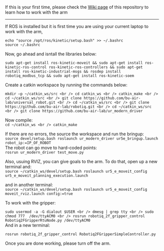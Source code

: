 If this is your first time, please check the [Wiki page](https://github.com/bu-air-lab/UR5e_arm/wiki) of this repository to learn how to work with the arm <br />


----------------------------------------------------------------------------------------------------------------

If ROS is installed but it is first time you are using your current laptop to work with the arm, <br />

`echo "source /opt/ros/kinetic/setup.bash" >> ~/.bashrc` <br />
`source ~/.bashrc` <br />

Now, go ahead and isntall the libraries below:

`sudo apt-get install ros-kinetic-moveit && sudo apt-get install ros-kinetic-ros-control ros-kinetic-ros-controllers && sudo apt-get install ros-kinetic-industrial-msgs && rosdep install robotiq_modbus_tcp && sudo apt-get install ros-kinetic-soem` <br />

Create a catkin workspace by running the commands below: <br />

`mkdir –p ~/catkin_ws/src <br />
cd catkin_ws <br />
catkin_make <br />
cd ~/catkin_ws/src <br />
git clone https://github.com/bu-air-lab/universal_robot.git <br />
cd ~/catkin_ws/src <br />
git clone https://github.com/bu-air-lab/robotiq.git <br />
cd ~/catkin_ws/src <br />
git clone https://github.com/bu-air-lab/ur_modern_driver` <br />

Now compile: <br />
`cd ~/catkin_ws <br />
catkin_make`

If there are no errors, the source the workspace and run the bringup: <br />
`source devel/setup.bash
roslaunch ur_modern_driver ur5e_bringup.launch robot_ip:=IP_OF_ROBOT`<br />
The robot can go move to hard-coded points:<br />
`rosrun ur_modern_driver test_move.py`<br />

Also, usuing RVIZ, you can give goals to the arm. To do that, open up a new terminal and:<br />
`source ~/catkin_ws/devel/setup.bash
roslaunch ur5_e_moveit_config ur5_e_moveit_planning_execution.launch`<br />

and in another terminal:<br />
`source ~/catkin_ws/devel/setup.bash
roslaunch ur5_e_moveit_config moveit_rviz.launch config:=true`<br />

To work with the gripper:

`sudo usermod -a -G dialout $USER <br />
dmesg | grep tty <br />
sudo chmod 777  /dev/ttyACM0 <br />
rosrun robotiq_2f_gripper_control Robotiq2FGripperRtuNode.py /dev/ttyACM0 `<br />
And in a new terminal:

`rosrun robotiq_2f_gripper_control Robotiq2FGripperSimpleController.py` <br />


Once you are done working, please turn off the arm.





